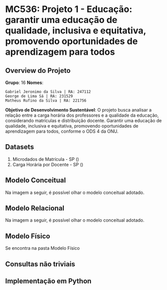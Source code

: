 # **MC536: Projeto 1 - Educação: garantir uma educação de qualidade, inclusiva e equitativa, promovendo oportunidades de aprendizagem para todos**


## **Overview do Projeto**

**Grupo**: 16
**Nomes**:
   
    Gabriel Jeronimo da Silva | RA: 247112 
    George de Lima Sá | RA: 231529 
    Matheus Rufino da Silva | RA: 221756

**Objetivo de Desenvolvimento Sustentável**: O projeto busca analisar a relação entre a carga horária dos professores e a qualidade da educação, considerando matrículas e distribuição docente. Garantir uma educação de qualidade, inclusiva e equitativa, promovendo oportunidades de aprendizagem para todos, conforme o ODS 4 da ONU.

## **Datasets**

1. Microdados de Matrícula - SP ()
2. Carga Horária por Docente - SP ()

## **Modelo Conceitual**

Na imagem a seguir, é possível olhar o modelo conceitual adotado.

## **Modelo Relacional**

Na imagem a seguir, é possível olhar o modelo conceitual adotado.

## **Modelo Físico**

Se encontra na pasta Modelo Físico

## **Consultas não triviais**


## **Implementação em Python**

